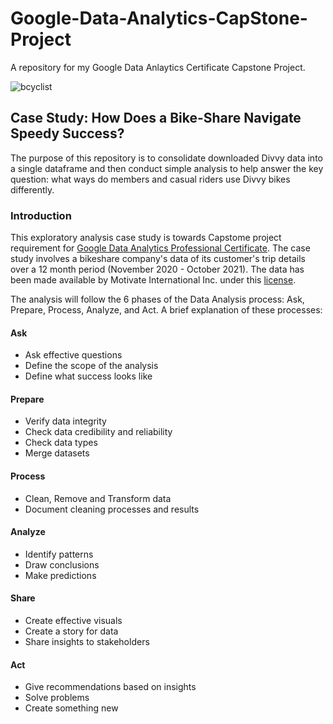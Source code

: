 # Google-Data-Analytics-CapStone-Project
A repository for my Google Data Anlaytics Certificate Capstone Project.

![bcyclist](https://user-images.githubusercontent.com/34706028/140621439-d2cbf701-d716-4713-a1d2-a666390ba2ea.jpg) 

## Case Study: How Does a Bike-Share Navigate Speedy Success? 

The purpose of this repository is to consolidate downloaded Divvy data into a single dataframe and then conduct simple analysis to help answer the key question: what ways do members and casual riders use Divvy bikes differently.

### Introduction
This exploratory analysis case study is towards Capstome project requirement for [Google Data Analytics Professional Certificate](https://www.coursera.org/professional-certificates/google-data-analytics). The case study involves a bikeshare company's data of its customer's trip details over a 12 month period (November 2020 - October 2021). The data has been made available by Motivate International Inc. under this [license](https://www.divvybikes.com/data-license-agreement).

The analysis will follow the 6 phases of the Data Analysis process: Ask, Prepare, Process, Analyze, and Act. A brief explanation of these processes:

#### Ask

- Ask effective questions
- Define the scope of the analysis
- Define what success looks like

#### Prepare

- Verify data integrity
- Check data credibility and reliability
- Check data types
- Merge datasets

#### Process

- Clean, Remove and Transform data
- Document cleaning processes and results

#### Analyze

- Identify patterns
- Draw conclusions
- Make predictions

#### Share

- Create effective visuals
- Create a story for data
- Share insights to stakeholders

#### Act

- Give recommendations based on insights
- Solve problems
- Create something new
